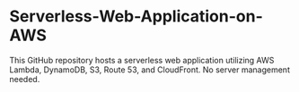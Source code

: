 # Serverless-Web-Application-on-AWS
This GitHub repository hosts a serverless web application utilizing AWS Lambda, DynamoDB, S3, Route 53, and CloudFront. No server management needed. 
